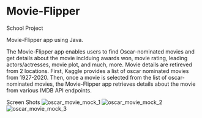 # Movie-Flipper
School Project

Movie-Flipper app using Java.

The Movie-Flipper app enables users to find Oscar-nominated movies and get details about the movie inclduing awards won, movie rating, leading actors/actresses,
movie plot, and much, more. Movie details are retireved from 2 locations. First, Kaggle provides a list of oscar nominated movies from 1927-2020. Then, once a 
movie is selected from the list of oscar-nominated movies, the Movie-Flipper app retrieves details about the movie from various IMDB API endpoints.

Screen Shots
![oscar_movie_mock_1](https://user-images.githubusercontent.com/46208209/98147558-82dbf600-1e81-11eb-81f1-3311689956be.PNG)
![oscar_movie_mock_2](https://user-images.githubusercontent.com/46208209/98147598-866f7d00-1e81-11eb-9aa9-1cbf20504d48.PNG)
![oscar_movie_mock_3](https://user-images.githubusercontent.com/46208209/98147618-88394080-1e81-11eb-8104-d45106d62fec.PNG)
